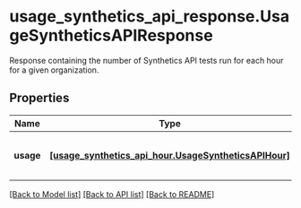 # usage_synthetics_api_response.UsageSyntheticsAPIResponse

Response containing the number of Synthetics API tests run for each hour for a given organization.
## Properties
Name | Type | Description | Notes
------------ | ------------- | ------------- | -------------
**usage** | [**[usage_synthetics_api_hour.UsageSyntheticsAPIHour]**](UsageSyntheticsAPIHour.md) | Get hourly usage for Synthetics API tests. | [optional] 

[[Back to Model list]](../README.md#documentation-for-models) [[Back to API list]](../README.md#documentation-for-api-endpoints) [[Back to README]](../README.md)


